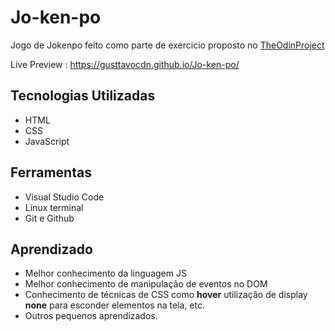 # Jo-ken-po

Jogo de Jokenpo feito como parte de exercicio proposto no [TheOdinProject](https://www.theodinproject.com/dashboard)

Live Preview : https://gusttavocdn.github.io/Jo-ken-po/

## Tecnologias Utilizadas

- HTML
- CSS
- JavaScript

## Ferramentas

- Visual Studio Code
- Linux terminal
- Git e Github

## Aprendizado

- Melhor conhecimento da linguagem JS
- Melhor conhecimento de manipulação de eventos no DOM
- Conhecimento de técnicas de CSS como **hover** utilização de display **none** para esconder elementos na tela, etc.
- Outros pequenos aprendizados.
